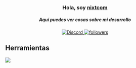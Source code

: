 

<h3 align="center">Hola, soy <a href="https://github.com/nixtcom">nixtcom</a></h3>
<h5 align="center">Aquí puedes ver cosas sobre mi desarrollo</h5>

<p align="center">
  <a href="https://discord.gg/nixtcom"><img alt="Discord" title="Discord" src="https://img.shields.io/badge/-Discord-7289DA?style=for-the-badge&logo=discord&logoColor=white"/>
   <a href="https://github.com/Nixtcom"><img alt="followers" title="Sigueme en Github" src="https://img.shields.io/github/followers/nixtcom?color=236ad3&style=for-the-badge&logo=github&label=Follow"/></a>
 </p>
 
## Herramientas
<p align="left"> <a href="https://github.com/nixtcom"><img src="https://skillicons.dev/icons?i=vscode,idea,python,discord,nodejs,discordjs"> </a> </p>





